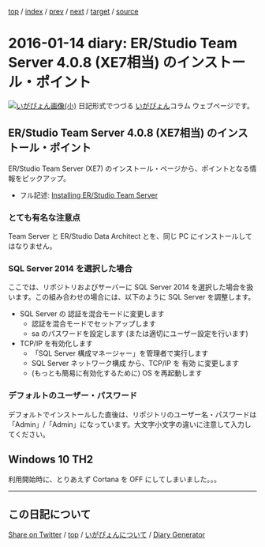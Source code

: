 [top](https://igapyon.github.io/diary/) 
 / [index](https://igapyon.github.io/diary/2016/index.html) 
 / [prev](https://igapyon.github.io/diary/2016/ig160112.html) 
 / [next](https://igapyon.github.io/diary/2016/ig160115.html) 
 / [target](https://igapyon.github.io/diary/2016/ig160114.html) 
 / [source](https://github.com/igapyon/diary/blob/gh-pages/2016/ig160114.html.src.md) 

2016-01-14 diary: ER/Studio Team Server 4.0.8 (XE7相当) のインストール・ポイント
=====================================================================================================
[![いがぴょん画像(小)](https://igapyon.github.io/diary/images/iga200306s.jpg "いがぴょん")](https://igapyon.github.io/diary/memo/memoigapyon.html) 日記形式でつづる [いがぴょん](https://igapyon.github.io/diary/memo/memoigapyon.html)コラム ウェブページです。

## ER/Studio Team Server 4.0.8 (XE7相当) のインストール・ポイント

ER/Studio Team Server (XE7) のインストール・ページから、ポイントとなる情報をピックアップ。

* フル記述: [Installing ER/Studio Team Server](http://docwiki.embarcadero.com/TeamServer/ERStudio/XE7/en/Installing_ER/Studio_Team_Server)



### とても有名な注意点

Team Server と ER/Studio Data Architect とを、同じ PC にインストールしてはなりません。


### SQL Server 2014 を選択した場合

ここでは、リポジトリおよびサーバーに SQL Server 2014 を選択した場合を扱います。この組み合わせの場合には、以下のように SQL Server を調整します。


* SQL Server の 認証を混合モードに変更します
  * 認証を混合モードでセットアップします
  * sa のパスワードを設定します (または適切にユーザー設定を行います)
* TCP/IP を有効化します
  * 「SQL Server 構成マネージャー」を管理者で実行します
  * SQL Server ネットワーク構成 から、TCP/IP を 有効 に変更します
  * (もっとも簡易に有効化するために) OS を再起動します



### デフォルトのユーザー・パスワード

デフォルトでインストールした直後は、リポジトリのユーザー名・パスワードは 「Admin」/「Admin」になっています。大文字小文字の違いに注意して入力してください。


## Windows 10 TH2

利用開始時に、とりあえず Cortana を OFF にしてしまいました。。。



----------------------------------------------------------------------------------------------------

## この日記について

[Share on Twitter](https://twitter.com/intent/tweet?hashtags=igapyon%2Cdiary%2C%E3%81%84%E3%81%8C%E3%81%B4%E3%82%87%E3%82%93&text=ER%2FStudio+Team+Server+4.0.8+%28XE7%E7%9B%B8%E5%BD%93%29+%E3%81%AE%E3%82%A4%E3%83%B3%E3%82%B9%E3%83%88%E3%83%BC%E3%83%AB%E3%83%BB%E3%83%9D%E3%82%A4%E3%83%B3%E3%83%88&url=https%3A%2F%2Figapyon.github.io%2Fdiary%2F2016%2Fig160114.html) / [top](../index.html/) / [いがぴょんについて](https://igapyon.github.io/diary/memo/memoigapyon.html) / [Diary Generator](https://github.com/igapyon/igapyonv3)

